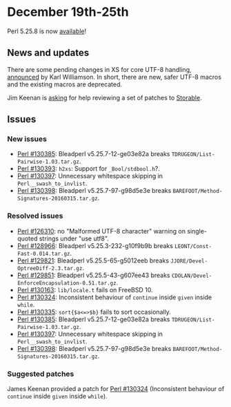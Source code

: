 # December 19th-25th

Perl 5.25.8 is now
[available](http://nntp.perl.org/group/perl.perl5.porters/241739)!

## News and updates

There are some pending changes in XS for core UTF-8 handling,
[announced](http://nntp.perl.org/group/perl.perl5.porters/241795)
by Karl Williamson. In short, there are new, safer UTF-8 macros and the
existing macros are deprecated.

Jim Keenan is
[asking](http://nntp.perl.org/group/perl.perl5.porters/241802) for help
reviewing a set of patches to
[Storable](http://metacpan.org/pod/Storable).

## Issues

### New issues

* [Perl #130385](http://rt.perl.org/Ticket/Display.html?id=130385):
  Bleadperl v5.25.7-12-ge03e82a breaks
  `TDRUGEON/List-Pairwise-1.03.tar.gz`.
* [Perl #130393](http://rt.perl.org/Ticket/Display.html?id=130393):
  `h2xs`: Support for `_Bool/stdbool.h`?.
* [Perl #130397](http://rt.perl.org/Ticket/Display.html?id=130397):
  Unnecessary whitespace skipping in `Perl__swash_to_invlist`.
* [Perl #130398](http://rt.perl.org/Ticket/Display.html?id=130398):
  Bleadperl v5.25.7-97-g98d5e3e breaks
  `BAREFOOT/Method-Signatures-20160315.tar.gz`.

### Resolved issues

* [Perl #126310](http://rt.perl.org/Ticket/Display.html?id=126310): no
  "Malformed UTF\-8 character" warning on single\-quoted strings under
  "use utf8".
* [Perl #128966](http://rt.perl.org/Ticket/Display.html?id=128966):
  Bleadperl v5.25.3-232-g10f9b9b breaks
  `LEONT/Const-Fast-0.014.tar.gz`.
* [Perl #129821](http://rt.perl.org/Ticket/Display.html?id=129821):
  Bleadperl v5.25.5-65-g5012eeb breaks
  `JJORE/Devel-OptreeDiff-2.3.tar.gz`.
* [Perl #129851](http://rt.perl.org/Ticket/Display.html?id=129851):
  Bleadperl v5.25.5-43-g607ee43 breaks
  `CDOLAN/Devel-EnforceEncapsulation-0.51.tar.gz`.
* [Perl #130163](http://rt.perl.org/Ticket/Display.html?id=130163):
  `lib/locale.t` fails on FreeBSD 10.
* [Perl #130324](http://rt.perl.org/Ticket/Display.html?id=130324):
  Inconsistent behaviour of `continue` inside `given` inside `while`.
* [Perl #130335](http://rt.perl.org/Ticket/Display.html?id=130335):
  `sort{$a<=>$b}` fails to sort occasionally.
* [Perl #130385](http://rt.perl.org/Ticket/Display.html?id=130385):
  Bleadperl v5.25.7-12-ge03e82a breaks
  `TDRUGEON/List-Pairwise-1.03.tar.gz`.
* [Perl #130397](http://rt.perl.org/Ticket/Display.html?id=130397):
  Unnecessary whitespace skipping in `Perl__swash_to_invlist`.
* [Perl #130398](http://rt.perl.org/Ticket/Display.html?id=130398):
  Bleadperl v5.25.7-97-g98d5e3e breaks
  `BAREFOOT/Method-Signatures-20160315.tar.gz`.

### Suggested patches

James Keenan provided a patch for
[Perl #130324](http://rt.perl.org/Ticket/Display.html?id=130324)
(Inconsistent behaviour of `continue` inside `given` inside `while`).
